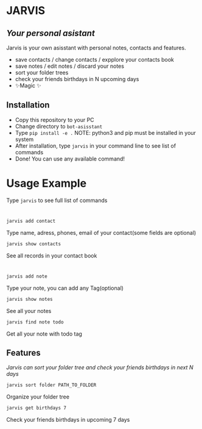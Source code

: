 # JARVIS
## _Your personal asistant_




Jarvis is your own asisstant with personal notes, contacts and features.

- save contacts / change contacts / expplore your contacts book
- save notes / edit notes / discard your notes
- sort your folder trees
- check your friends birthdays in N upcoming days
- ✨Magic ✨

## Installation

- Copy this repository to your PC
- Change directory to `bot-asisstant`
- Type `pip install -e .`   NOTE: python3 and pip must be installed in your system 
- After installation, type `jarvis` in your command line to see list of commands
- Done! You can use any available command!

# Usage Example


Type `jarvis` to see full list of commands
# 
```sh
jarvis add contact
```
Type name, adress, phones, email of your contact(some fields are optional)
```sh
jarvis show contacts
```
See all records in your contact book

# 
```sh
jarvis add note
```
Type your note, you can add any Tag(optional)
```sh
jarvis show notes
```
See all your notes

```sh
jarvis find note todo
```
Get all your note with todo tag

## Features

_Jarvis can sort your folder tree and check your friends birthdays in next N days_

```sh
jarvis sort folder PATH_TO_FOLDER
```
Organize your folder tree
```sh
jarvis get birthdays 7
```
Check your friends birthdays in upcoming 7 days